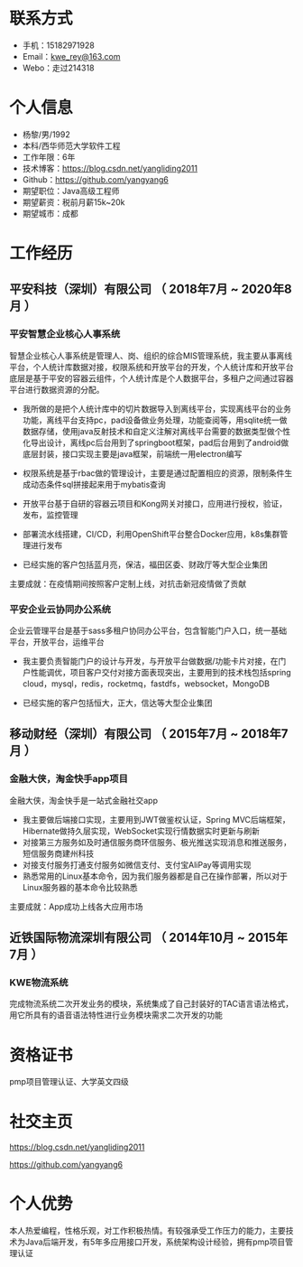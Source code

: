 
# 联系方式

- 手机：15182971928
- Email：kwe_rey@163.com
- Webo：走过214318


# 个人信息

 - 杨黎/男/1992 
 - 本科/西华师范大学软件工程 
 - 工作年限：6年
 - 技术博客：https://blog.csdn.net/yangliding2011
 - Github：https://github.com/yangyang6
 - 期望职位：Java高级工程师
 - 期望薪资：税前月薪15k~20k
 - 期望城市：成都


# 工作经历
## 平安科技（深圳）有限公司 （ 2018年7月 ~ 2020年8月 ）

### 平安智慧企业核心人事系统 
智慧企业核心人事系统是管理人、岗、组织的综合MIS管理系统，我主要从事离线平台，个人统计库数据对接，权限系统和开放平台的开发，个人统计库和开放平台底层是基于平安的容器云组件，个人统计库是个人数据平台，多租户之间通过容器平台进行数据资源的分配。

* 我所做的是把个人统计库中的切片数据导入到离线平台，实现离线平台的业务功能，离线平台支持pc，pad设备做业务处理，功能查阅等，用sqlite统一做数据存储，使用java反射技术和自定义注解对离线平台需要的数据类型做个性化导出设计，离线pc后台用到了springboot框架，pad后台用到了android做底层封装，接口实现主要是java框架，前端统一用electron编写 

* 权限系统是基于rbac做的管理设计，主要是通过配置相应的资源，限制条件生成动态条件sql拼接起来用于mybatis查询

* 开放平台基于自研的容器云项目和Kong网关对接口，应用进行授权，验证，发布，监控管理

* 部署流水线搭建，CI/CD，利用OpenShift平台整合Docker应用，k8s集群管理进行发布

* 已经实施的客户包括蓝月亮，保洁，福田区委、财政厅等大型企业集团

主要成就：在疫情期间按照客户定制上线，对抗击新冠疫情做了贡献


### 平安企业云协同办公系统 
企业云管理平台是基于sass多租户协同办公平台，包含智能门户入口，统一基础平台，开放平台，运维平台 

* 我主要负责智能门户的设计与开发，与开放平台做数据/功能卡片对接，在门户性能调优，项目客户交付对接方面表现突出，主要用到的技术栈包括spring cloud，mysql，redis，rocketmq，fastdfs，websocket，MongoDB

* 已经实施的客户包括恒大，正大，信达等大型企业集团


## 移动财经（深圳）有限公司 （ 2015年7月 ~ 2018年7月 ）

### 金融大侠，淘金快手app项目
金融大侠，淘金快手是一站式金融社交app

* 我主要做后端接口实现，主要用到JWT做鉴权认证，Spring MVC后端框架，Hibernate做持久层实现，WebSocket实现行情数据实时更新与刷新 
* 对接第三方服务如及时通信服务商环信服务、极光推送实现消息和推送服务，短信服务商建州科技
* 对接支付服务打通支付服务如微信支付、支付宝AliPay等调用实现
* 熟悉常用的Linux基本命令，因为我们服务器都是自己在操作部署，所以对于Linux服务器的基本命令比较熟悉

主要成就：App成功上线各大应用市场

## 近铁国际物流深圳有限公司 （ 2014年10月 ~ 2015年7月 ）

### KWE物流系统
完成物流系统二次开发业务的模块，系统集成了自己封装好的TAC语言语法格式，用它所具有的语音语法特性进行业务模块需求二次开发的功能

# 资格证书

pmp项目管理认证、大学英文四级

# 社交主页

https://blog.csdn.net/yangliding2011

https://github.com/yangyang6

# 个人优势

本人热爱编程，性格乐观，对工作积极热情。有较强承受工作压力的能力，主要技术为Java后端开发，有5年多应用接口开发，系统架构设计经验，拥有pmp项目管理认证
